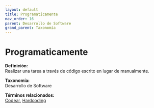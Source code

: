 ```yaml
---
layout: default
title: Programaticamente
nav_order: 16
parent: Desarrollo de Software
grand_parent: Taxonomía
---
```


# Programaticamente

**Definición:**  
Realizar una tarea a través de código escrito en lugar de manualmente.

**Taxonomía:**  
Desarrollo de Software

**Términos relacionados:**  
[Codear](https://maleniski.github.io/diccionario-angl-tec-mx/docs/taxonomia/codear/codear.html), [Hardcoding](https://maleniski.github.io/diccionario-angl-tec-mx/docs/taxonomia/hardcoding/hardcoding.html)
